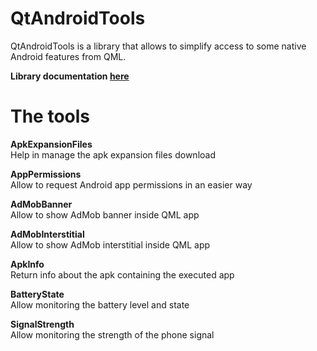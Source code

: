 # QtAndroidTools
QtAndroidTools is a library that allows to simplify access to some native Android features from QML.

**Library documentation [here](https://falsinsoft.github.io/QtAndroidTools/Documentation/)**

# The tools

**ApkExpansionFiles**  
Help in manage the apk expansion files download  

**AppPermissions**  
Allow to request Android app permissions in an easier way  

**AdMobBanner**  
Allow to show AdMob banner inside QML app  

**AdMobInterstitial**  
Allow to show AdMob interstitial inside QML app  

**ApkInfo**  
Return info about the apk containing the executed app  

**BatteryState**  
Allow monitoring the battery level and state  

**SignalStrength**  
Allow monitoring the strength of the phone signal  
